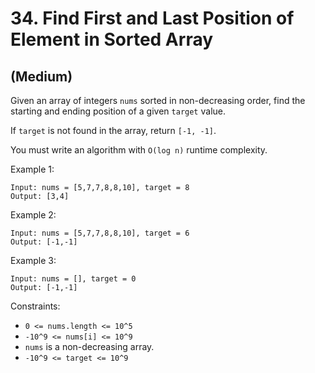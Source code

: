 # 34. Find First and Last Position of Element in Sorted Array
## (Medium)

Given an array of integers `nums` sorted in non-decreasing order, find the starting and ending position of a given `target` value.

If `target` is not found in the array, return `[-1, -1]`.

You must write an algorithm with `O(log n)` runtime complexity.


Example 1:

```
Input: nums = [5,7,7,8,8,10], target = 8
Output: [3,4]
```

Example 2:

```
Input: nums = [5,7,7,8,8,10], target = 6
Output: [-1,-1]
```

Example 3:

```
Input: nums = [], target = 0
Output: [-1,-1]
```

Constraints:

- `0 <= nums.length <= 10^5`
- `-10^9 <= nums[i] <= 10^9`
- `nums` is a non-decreasing array.
- `-10^9 <= target <= 10^9`